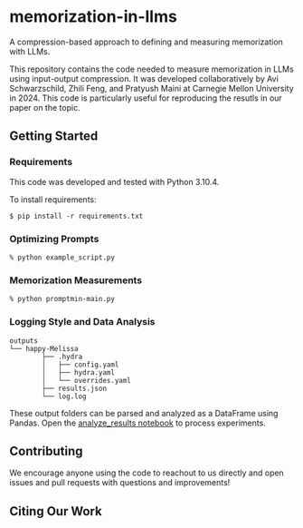 # memorization-in-llms
A compression-based approach to defining and measuring memorization with LLMs.

This repository contains the code needed to measure memorization in LLMs using input-output compression. It was developed collaboratively by Avi Schwarzschild, Zhili Feng, and Pratyush Maini at Carnegie Mellon University in 2024. This code is particularly useful for reproducing the resutls in our paper on the topic.


## Getting Started

### Requirements
This code was developed and tested with Python 3.10.4.

To install requirements:

```$ pip install -r requirements.txt```

### Optimizing Prompts

```
% python example_script.py
```

### Memorization Measurements

```
% python promptmin-main.py
```

### Logging Style and Data Analysis

```
outputs
└── happy-Melissa
        ├── .hydra
        │   ├── config.yaml
        │   ├── hydra.yaml
        │   └── overrides.yaml
        ├── results.json
        └── log.log
```

These output folders can be parsed and analyzed as a DataFrame using Pandas.
Open the [analyze_results notebook](analyze_results.ipynb) to process experiments.

## Contributing

We encourage anyone using the code to reachout to us directly and open issues and pull requests with questions and improvements!

## Citing Our Work


